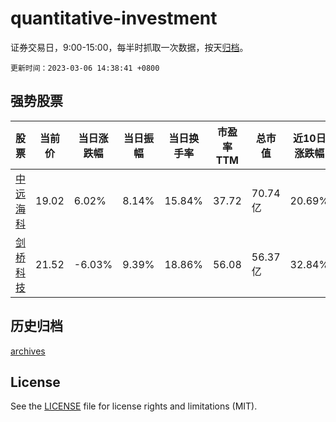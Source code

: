 # quantitative-investment

证券交易日，9:00-15:00，每半时抓取一次数据，按天[归档](archives)。

`更新时间：2023-03-06 14:38:41 +0800`

## 强势股票

|股票|当前价|当日涨跌幅|当日振幅|当日换手率|市盈率TTM|总市值|近10日涨跌幅|
|----|----|----|----|----|----|----|----|
|[中远海科](https://xueqiu.com/S/SZ002401)|19.02|6.02%|8.14%|15.84%|37.72|70.74亿|20.69%|
|[剑桥科技](https://xueqiu.com/S/SH603083)|21.52|-6.03%|9.39%|18.86%|56.08|56.37亿|32.84%|

## 历史归档

[archives](archives)

## License

See the [LICENSE](LICENSE) file for license rights and limitations (MIT).